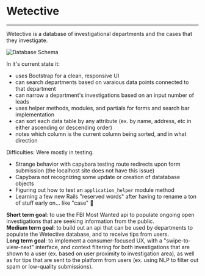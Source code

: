 # Wetective
_____

Wetective is a database of investigational departments and the cases that they investigate. 

![Database Schema](https://user-images.githubusercontent.com/98294995/178849248-5196d730-999c-4c61-850a-3055514d14e8.png)

In it's current state it:
- uses Bootstrap for a clean, responsive UI
- can search departments based on varaious data points connected to that department
- can narrow a department's investigations based on an input number of leads
- uses helper methods, modules, and partials for forms and search bar implementation
- can sort each data table by any attribute (ex. by name, address, etc in either ascending or descending order)
- notes which column is the current column being sorted, and in what direction

Difficulties:
Were mostly in testing. 
- Strange behavior with capybara testing route redirects upon form submission (the localhost site does not have this issue)
- Capybara not recognizing some update or creation of datatabase objects
- Figuring out how to test an `application_helper` module method
- Learning a few new Rails "reserved words" after having to rename a ton of stuff early on... like "case" 🥹

**Short term goal**: to use the FBI Most Wanted api to populate ongoing open investigations that are seeking information from the public.  
**Medium term goal**: to build out an api that can be used by departments to populate the Wetective database, and to receive tips from users.  
**Long term goal**: to implement a consumer-focused UX, with a "swipe-to-view-next" interface, and context filtering for both investigations that are shown to a user (ex. based on user proximity to investigation area), as well as for tips that are sent to the platform from users (ex. using NLP to filter out spam or low-quality submissions). 
